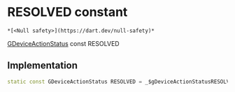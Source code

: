 


# RESOLVED constant




    *[<Null safety>](https://dart.dev/null-safety)*


[GDeviceActionStatus](../../third_party_yonomi_graphql_schema_schema.docs.schema.gql/GDeviceActionStatus-class.md) const RESOLVED
  







## Implementation

```dart
static const GDeviceActionStatus RESOLVED = _$gDeviceActionStatusRESOLVED;


```







